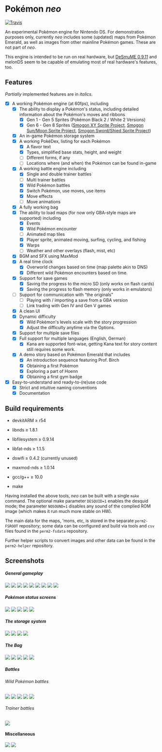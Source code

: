Pokémon _neo_
===========
[![Travis](https://travis-ci.org/neo-engine/neo.svg?branch=master)](https://travis-ci.org/neo-engine/neo)

An experimental Pokémon engine for Nintendo DS. For demonstration purposes only, currently
_neo_ includes some (updated) maps from Pokémon Emerald, as well as images from other
mainline Pokémon games. These are not part of _neo_.

This engine is intended to be run on real hardware, but [DeSmuME 0.9.11](http://desmume.org/) and melonDS seem to be capable of emulating most of real hardware's features, too.

Features
--------

_Partially_ implemented features are in _italics_.

* [x] A working Pokémon engine (at 60fps), including
    * [x] The ability to display a Pokémon's status, including detailed information about the Pokémon's moves and ribbons
      * [x] Gen 1 - Gen 5 Sprites (Pokémon Black 2 / White 2 Versions)
      * [x] Gen 6 - Gen 8 Sprites ([Smogon XY Sprite Project](http://www.smogon.com/forums/threads/xy-sprite-project-read-1st-post-release-v1-1-on-post-3240.3486712/), [Smogon Sun/Moon Sprite Project](https://www.smogon.com/forums/threads/sun-moon-sprite-project.3577711/), [Smogon Sword/Shied Sprite Project](https://www.smogon.com/forums/threads/sword-shield-sprite-project.3647722/))
    * [x] An in-game Pokémon storage system
    * [x] A working PokéDex, listing for each Pokémon
        * [x] A flavor text
        * [x] Types, simplified base stats, height, and weight
        * [ ] Different forms, if any
        * [ ] Locations where (and when) the Pokémon can be found in-game
    * [x] A working battle engine including
        * [x] Single and double trainer battles
        * [ ] Multi trainer battles
        * [x] Wild Pokémon battles
        * [x] Switch Pokémon, use moves, use items
        * [x] Move effects
        * [ ] Move animations
    * [x] A fully working bag
    * [x] The ability to load maps (for now only GBA-style maps are supported) including
        * [x] Events
        * [x] Wild Pokémon encounter
        * [ ] Animated map tiles
        * [x] Player sprite, animated moving, surfing, cycling, and fishing
        * [x] Warps
        * [ ] Weather and other overlays (flash, mist, etc)
    * [x] BGM and SFX using MaxMod
    * [x] A real time clock
        * [x] Overworld changes based on time (map palette akin to DNS)
        * [x] Different wild Pokémon encounters based on time.
    * [x] Support for save games
        * [x] Saving the progress to the micro SD (only works on flash cards)
        * [x] Saving the progress to flash memory (only works in emulators)
    * [ ] Support for communication with “the originals”
        * [ ] Playing with / importing a save from a GBA version
        * [ ] Link trading with Gen IV and Gen V games
    * [x] A clean UI
    * [x] Dynamic difficulty
        * [x] Wild Pokémon's levels scale with the story progression
        * [x] Adjust the difficulty anytime via the Options.
    * [x] Support for multiple save files
    * [x] Full support for multiple languages (English, German)
        * [x] Kana are supported font-wise, getting Kana text for story content still requires some work.
    * [x] A demo story based on Pokémon Emerald that includes
        * [x] An introduction sequence featuring Prof. Birch
        * [x] Obtaining a first Pokémon
        * [x] Exploring a part of Hoenn
        * [x] Obtaining a first gym badge

* [x] Easy-to-understand and ready-to-(re)use code
    * [x] Strict and intuitive naming conventions
    * [x] Documentation

Build requirements
------------------
* devkitARM ≥ r54
* libnds ≥ 1.8.1
* libfilesystem ≥ 0.9.14
* libfat-nds ≥ 1.1.5
* dswifi ≥ 0.4.2 (currently unused)
* maxmod-nds ≥ 1.0.14

* gcc/g++ ≥ 10.0

* make

Having installed the above tools, _neo_ can be built with a single `make` command. The
optional make parameter `DESQUID=1` enables the desquid mode; the parameter `NOSOUND=1` disables any sound of the complied ROM image (which makes it run much more stable on HW).

The main data for the maps, 'mons, etc, is stored in the separate `perm2-FSROOT`
repository; some data can be configured and build via tools and `csv` files found in the
`perm2-fsdata` repository.

Further helper scripts to convert images and other data can be found in the `perm2-helper`
repository.

Screenshots
-----------

##### General gameplay
![](https://github.com/neo-engine/neo/blob/main/PNEO/Screens/st01.png)
![](https://github.com/neo-engine/neo/blob/main/PNEO/Screens/st02.png)
![](https://github.com/neo-engine/neo/blob/main/PNEO/Screens/gm01.png)
![](https://github.com/neo-engine/neo/blob/main/PNEO/Screens/gm02.png)
![](https://github.com/neo-engine/neo/blob/main/PNEO/Screens/gm03.png)
![](https://github.com/neo-engine/neo/blob/main/PNEO/Screens/gm04.png)
![](https://github.com/neo-engine/neo/blob/main/PNEO/Screens/gm05.png)
![](https://github.com/neo-engine/neo/blob/main/PNEO/Screens/gm07.png)
![](https://github.com/neo-engine/neo/blob/main/PNEO/Screens/gm08.png)

##### Pokémon status screens

![](https://github.com/neo-engine/neo/blob/main/PNEO/Screens/sts01.png)
![](https://github.com/neo-engine/neo/blob/main/PNEO/Screens/sts02.png)
![](https://github.com/neo-engine/neo/blob/main/PNEO/Screens/sts03.png)
![](https://github.com/neo-engine/neo/blob/main/PNEO/Screens/sts04.png)
![](https://github.com/neo-engine/neo/blob/main/PNEO/Screens/sts05.png)

##### The storage system

![](https://github.com/neo-engine/neo/blob/main/PNEO/Screens/gm06.png)
![](https://github.com/neo-engine/neo/blob/main/PNEO/Screens/bx01.png)
![](https://github.com/neo-engine/neo/blob/main/PNEO/Screens/bx02.png)
![](https://github.com/neo-engine/neo/blob/main/PNEO/Screens/bx03.png)

##### The Bag
![](https://github.com/neo-engine/neo/blob/main/PNEO/Screens/bg01.png)
![](https://github.com/neo-engine/neo/blob/main/PNEO/Screens/bg02.png)
![](https://github.com/neo-engine/neo/blob/main/PNEO/Screens/bg03.png)
![](https://github.com/neo-engine/neo/blob/main/PNEO/Screens/bg04.png)
![](https://github.com/neo-engine/neo/blob/main/PNEO/Screens/bg05.png)

##### Battles
###### Wild Pokémon battles
![](https://github.com/neo-engine/neo/blob/main/PNEO/Screens/bt01.png)
![](https://github.com/neo-engine/neo/blob/main/PNEO/Screens/bt02.png)
![](https://github.com/neo-engine/neo/blob/main/PNEO/Screens/bt03.png)
![](https://github.com/neo-engine/neo/blob/main/PNEO/Screens/bt04.png)
![](https://github.com/neo-engine/neo/blob/main/PNEO/Screens/bt05.png)

###### Trainer battles
![](https://github.com/neo-engine/neo/blob/main/PNEO/Screens/bt06.png)

#### Miscellaneous

![](https://github.com/neo-engine/neo/blob/main/PNEO/Screens/tc01.png)
![](https://github.com/neo-engine/neo/blob/main/PNEO/Screens/op01.png)
